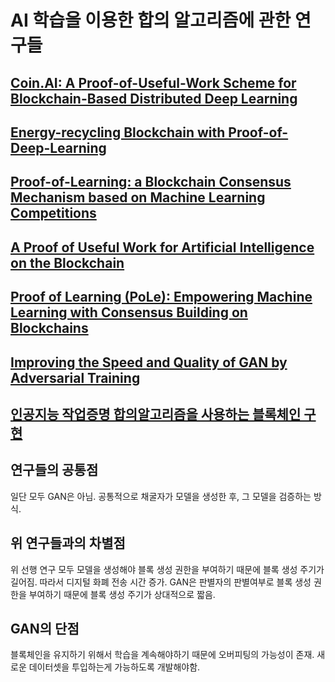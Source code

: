 # AI 학습을 이용한 합의 알고리즘에 관한 연구들

## [Coin.AI: A Proof-of-Useful-Work Scheme for Blockchain-Based Distributed Deep Learning](https://arxiv.org/pdf/1903.09800.pdf)

## [Energy-recycling Blockchain with Proof-of-Deep-Learning](https://arxiv.org/pdf/1902.03912.pdf)

## [Proof-of-Learning: a Blockchain Consensus Mechanism based on Machine Learning Competitions](https://researchcommons.waikato.ac.nz/bitstream/handle/10289/12900/short_paper.pdf?sequence=9)

## [A Proof of Useful Work for Artificial Intelligence on the Blockchain](https://arxiv.org/pdf/2001.09244v1.pdf)

## [Proof of Learning (PoLe): Empowering Machine Learning with Consensus Building on Blockchains](https://arxiv.org/pdf/2007.15145.pdf?ref=machinelearningatscale.com)

## [Improving the Speed and Quality of GAN by Adversarial Training](https://arxiv.org/abs/2008.03364)

## [인공지능 작업증명 합의알고리즘을 사용하는 블록체인 구현](https://www-dbpia-co-kr.libproxy.sungkyul.ac.kr/journal/detail?nodeId=T16059533)

## 연구들의 공통점
일단 모두 GAN은 아님. 공통적으로 채굴자가 모델을 생성한 후, 그 모델을 검증하는 방식.

## 위 연구들과의 차별점
위 선행 연구 모두 모델을 생성해야 블록 생성 권한을 부여하기 때문에 블록 생성 주기가 길어짐. 따라서 디지털 화폐 전송 시간 증가.
GAN은 판별자의 판별여부로 블록 생성 권한을 부여하기 때문에 블록 생성 주기가 상대적으로 짧음.

## GAN의 단점
블록체인을 유지하기 위해서 학습을 계속해야하기 때문에 오버피팅의 가능성이 존재.
새로운 데이터셋을 투입하는게 가능하도록 개발해야함.
